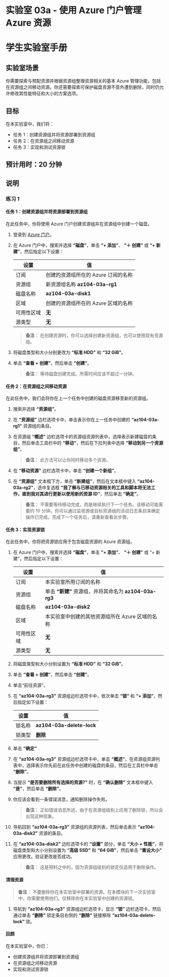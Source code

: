 ﻿---
lab:
    title: '03a - 使用 Azure 门户管理 Azure 资源'
    module: '模块 03 - Azure 管理'
---

# 实验室 03a - 使用 Azure 门户管理 Azure 资源
# 学生实验室手册

## 实验室场景

你需要探索与预配资源并根据资源组整理资源相关的基本 Azure 管理功能，包括在资源组之间移动资源。你还需要探索可保护磁盘资源不意外遭到删除，同时仍允许修改其性能特征和大小的方案选项。

## 目标

在本实验室中，我们将：

+ 任务 1：创建资源组并将资源部署到资源组
+ 任务 2：在资源组之间移动资源
+ 任务 3：实现和测试资源锁

## 预计用时：20 分钟

## 说明

### 练习 1

#### 任务 1：创建资源组并将资源部署到资源组

在此任务中，你将使用 Azure 门户创建资源组并在资源组中创建一个磁盘。

1. 登录到 [Azure 门户](https://portal.azure.com)。

1. 在 Azure 门户中，搜索并选择 **“磁盘”**，单击 **“+ 添加”**、 **“＋ 创建”** 或 **“+ 新建”**，然后指定以下设置：

    |设置|值|
    |---|---|
    |订阅| 创建的资源组所在的 Azure 订阅的名称 |
    |资源组| 新资源组名称 **az104-03a-rg1** |
    |磁盘名称| **az104-03a-disk1** |
    |区域| 创建的资源组所在的 Azure 区域的名称 |
    |可用性区域| **无** |
    |源类型| **无** |

    >**备注**： 在创建资源时，你可以选择创建新资源组，也可以使用现有资源组。

1. 将磁盘类型和大小分别更改为 **“标准 HDD”** 和 **“32 GiB”**。

1. 单击 **“查看 + 创建”**，然后单击 **“创建”**。

    >**备注**： 等待磁盘创建完成。所需时间应该不超过一分钟。

#### 任务 2：在资源组之间移动资源 

在此任务中，我们会将你在上一个任务中创建的磁盘资源移至新的资源组。 

1. 搜索并选择 **“资源组”**。 

1. 在 **“资源组”** 边栏选项卡中，单击表示你在上一任务中创建的 **“az104-03a-rg1”** 资源组的条目。

1. 在资源组 **“概述”** 边栏选项卡的资源组资源列表中，选择表示新建磁盘的条目，然后单击工具栏中的 **“移动”**，然后在下拉列表中选择 **“移动到另一个资源组”**。

    >**备注**： 此方法可以让你同时移动多个资源。 

1. 在 **“移动资源”** 边栏选项卡中，单击 **“创建一个新组”**。

1. 在 **“资源组”** 文本框下方，单击 **“新建组”**，然后在文本框中键入 **“az104-03a-rg2”**，选中复选框 **“我了解与已移动资源相关的工具和脚本将无法工作，直到我对其进行更新以使用新的资源 ID”**，然后单击 **“确定”**。

    >**备注**： 不需要等待移动完成，而是继续执行下一个任务。该移动可能需要约 10 分钟。你可以通过监视源或目标资源组的活动日志条目来确定操作已完成。完成下一个任务后，请重新查看此步骤。

#### 任务 3：实现资源锁

在此任务中，你将把资源锁应用于包含磁盘资源的 Azure 资源组。

1. 在 Azure 门户中，搜索并选择 **“磁盘”**，单击 **“+ 添加”**、 **“＋ 创建”** 或 “+ 新建”，然后指定以下设置：

    |设置|值|
    |---|---|
    |订阅| 本实验室所用订阅的名称 |
    |资源组| 单击 **“新建”** 资源组，并将其命名为 **az104-03a-rg3** |
    |磁盘名称| **az104-03a-disk2** |
    |区域| 本实验室中创建的其他资源组所在 Azure 区域的名称 |
    |可用性区域| **无** |
    |源类型| **无** |

1. 将磁盘类型和大小分别设置为 **“标准 HDD”** 和 **“32 GiB”**。

1. 单击 **“查看 + 创建”**，然后单击 **“创建”**。

1. 单击“前往资源”。 

1. 在 **“az104-03a-rg3”** 资源组边栏选项卡中，依次单击 **“锁”** 和 **“+ 添加”**，然后指定如下设置：

    |设置|值|
    |---|---|
    |锁名称| **az104-03a-delete-lock** |
    |锁类型| **删除** |
    
1. 单击 **“确定”**    

1. 在 **“az104-03a-rg3”** 资源组边栏选项卡中，单击 **“概述”**，在资源组资源列表中，选择表示你先前在此任务中创建的磁盘的条目，然后在工具栏中单击 **“删除”**。 

1. 当提示 **“是否要删除所有选择的资源?”** 时，在 **“确认删除”** 文本框中键入 **“是”**，然后单击 **“删除”**。

1. 你应该会看到一条错误消息，通知删除操作失败。 

    >**备注**： 正如错误消息所述，由于在资源组级别上应用了删除锁，所以会出现这种现象。

1. 导航回到 **“az104-03a-rg3”** 资源组的资源列表，然后单击表示 **“az104-03a-disk2”** 资源的条目。 

1. 在 **“az104-03a-disk2”** 边栏选项卡的 **“设置”** 部分，单击 **“大小 + 性能”**，将磁盘类型和大小分别设置为 **“高级 SSD”** 和 **“64 GiB”**，然后单击 **“重设大小”** 应用更改。验证更改是否成功。

    >**备注**： 这是预料之中的，因为资源组级别的锁定仅适用于删除操作。 

#### 清理资源

   >**备注**： 不要删除你在本实验室中部署的资源。在本模块的下一次实验室中，你需要使用他们。仅移除你在本实验室中创建的资源锁。

1. 导航到 **“az104-03a-rg3”** 资源组边栏选项卡，显示 **“锁”** 边栏选项卡，然后通过单击 **“删除”** 锁定条目右侧的 **“删除”** 链接移除 **“az104-03a-delete-lock”** 锁。

#### 回顾

在本实验室中，你已：

- 创建资源组并将资源部署到资源组
- 在资源组之间移动资源
- 实现和测试资源锁
